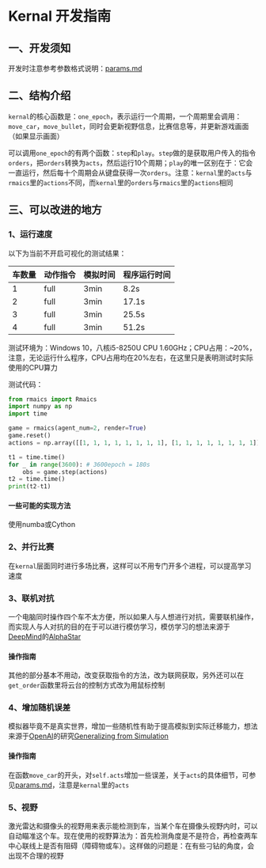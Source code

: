 # Kernal 开发指南

## 一、开发须知

开发时注意参考参数格式说明：[params.md](./params.md)

## 二、结构介绍

`kernal`的核心函数是：`one_epoch`，表示运行一个周期，一个周期里会调用：`move_car`，`move_bullet`，同时会更新视野信息，比赛信息等，并更新游戏画面（如果显示画面）

可以调用`one_epoch`的有两个函数：`step`和`play`。`step`做的是获取用户传入的指令`orders`，把`orders`转换为`acts`，然后运行10个周期；`play`的唯一区别在于：它会一直运行，然后每十个周期会从键盘获得一次`orders`。注意：`kernal`里的`acts`与`rmaics`里的`actions`不同，而`kernal`里的`orders`与`rmaics`里的`actions`相同

## 三、可以改进的地方

### 1、运行速度

以下为当前不开启可视化的测试结果：

|车数量|动作指令|模拟时间|程序运行时间|
|-|-|-|-|
|1|full|3min|8.2s|
|2|full|3min|17.1s|
|3|full|3min|25.5s|
|4|full|3min|51.2s|

测试环境为：Windows 10，八核i5-8250U CPU 1.60GHz；CPU占用：~20%，注意，无论运行什么程序，CPU占用均在20%左右，在这里只是表明测试时实际使用的CPU算力

测试代码：

```python
from rmaics import Rmaics
import numpy as np
import time

game = rmaics(agent_num=2, render=True)
game.reset()
actions = np.array([[1, 1, 1, 1, 1, 1, 1, 1], [1, 1, 1, 1, 1, 1, 1, 1]])

t1 = time.time()
for _ in range(3600): # 3600epoch = 180s
    obs = game.step(actions)
t2 = time.time()
print(t2-t1)
```

#### 一些可能的实现方法

使用numba或Cython

### 2、并行比赛

在`kernal`层面同时进行多场比赛，这样可以不用专门开多个进程，可以提高学习速度

### 3、联机对抗

一个电脑同时操作四个车不太方便，所以如果人与人想进行对抗，需要联机操作，而实现人与人对抗的目的在于可以进行模仿学习，模仿学习的想法来源于[DeepMind](https://deepmind.com/)的[AlphaStar](https://deepmind.com/blog/alphastar-mastering-real-time-strategy-game-starcraft-ii/)

#### 操作指南

其他的部分基本不用动，改变获取指令的方法，改为联网获取，另外还可以在`get_order`函数里将云台的控制方式改为用鼠标控制

### 4、增加随机误差

模拟器毕竟不是真实世界，增加一些随机性有助于提高模拟到实际迁移能力，想法来源于[OpenAI](https://openai.com/)的研究[Generalizing from Simulation](https://blog.openai.com/generalizing-from-simulation/)

#### 操作指南

在函数`move_car`的开头，对`self.acts`增加一些误差，关于`acts`的具体细节，可参见[params.md](./params.md)，注意是`kernal`里的`acts`

### 5、视野

激光雷达和摄像头的视野用来表示能检测到车，当某个车在摄像头视野内时，可以自动瞄准这个车。现在使用的视野算法为：首先检测角度是不是符合，再检查两车中心联线上是否有阻碍（障碍物或车）。这样做的问题是：在有些刁钻的角度，会出现不合理的视野
